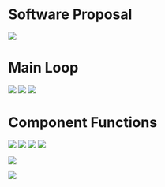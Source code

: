 # Software Proposal
![](314SP.drawio.png)

# Main Loop
![](mainloop1.PNG)
  ![](mainloop2.PNG)
![](mainloop3.PNG)

# Component Functions
![](debug.PNG)
![](sysinit1.PNG)
![](sysinit2.PNG)
![](read.PNG)

![](motor1.PNG)

![](motor2.PNG)
